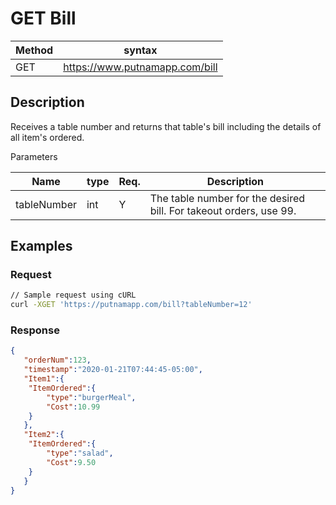 # GET Bill

Method | syntax
----- | ----------
GET | https://www.putnamapp.com/bill


## Description

Receives a table number and returns that table's bill including the details of all item's ordered.

Parameters

Name | type | Req. | Description
---- | ----- | ----- | --------------------
tableNumber | int | Y |  The table number for the desired bill. For takeout orders, use 99.


## Examples

### Request

```BASH
// Sample request using cURL
curl -XGET 'https://putnamapp.com/bill?tableNumber=12'
```

<!-- Follow with comments to explain what each part of the request is doing -->

### Response

```JSON
{
   "orderNum":123,
   "timestamp":"2020-01-21T07:44:45-05:00",
   "Item1":{
  	"ItemOrdered":{
     	"type":"burgerMeal",
     	"Cost":10.99
  	}
   },
   "Item2":{
  	"ItemOrdered":{
     	"type":"salad",
     	"Cost":9.50
  	}
   }
}
```

<!-- Write a comment explaining the response, if it would be helpful. For a response with a complicated schema, create a table like the one used above for the request.  -->
